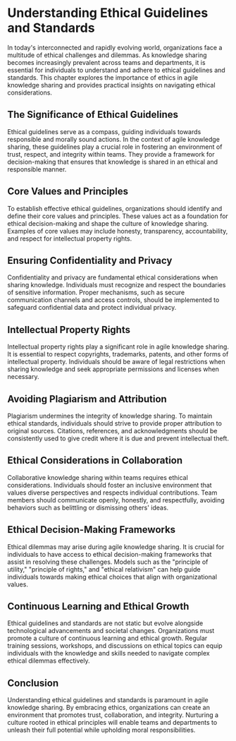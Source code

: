 Understanding Ethical Guidelines and Standards
=========================================================

In today's interconnected and rapidly evolving world, organizations face a multitude of ethical challenges and dilemmas. As knowledge sharing becomes increasingly prevalent across teams and departments, it is essential for individuals to understand and adhere to ethical guidelines and standards. This chapter explores the importance of ethics in agile knowledge sharing and provides practical insights on navigating ethical considerations.

The Significance of Ethical Guidelines
------------------------------------------

Ethical guidelines serve as a compass, guiding individuals towards responsible and morally sound actions. In the context of agile knowledge sharing, these guidelines play a crucial role in fostering an environment of trust, respect, and integrity within teams. They provide a framework for decision-making that ensures that knowledge is shared in an ethical and responsible manner.

Core Values and Principles
------------------------------

To establish effective ethical guidelines, organizations should identify and define their core values and principles. These values act as a foundation for ethical decision-making and shape the culture of knowledge sharing. Examples of core values may include honesty, transparency, accountability, and respect for intellectual property rights.

Ensuring Confidentiality and Privacy
----------------------------------------

Confidentiality and privacy are fundamental ethical considerations when sharing knowledge. Individuals must recognize and respect the boundaries of sensitive information. Proper mechanisms, such as secure communication channels and access controls, should be implemented to safeguard confidential data and protect individual privacy.

Intellectual Property Rights
--------------------------------

Intellectual property rights play a significant role in agile knowledge sharing. It is essential to respect copyrights, trademarks, patents, and other forms of intellectual property. Individuals should be aware of legal restrictions when sharing knowledge and seek appropriate permissions and licenses when necessary.

Avoiding Plagiarism and Attribution
---------------------------------------

Plagiarism undermines the integrity of knowledge sharing. To maintain ethical standards, individuals should strive to provide proper attribution to original sources. Citations, references, and acknowledgments should be consistently used to give credit where it is due and prevent intellectual theft.

Ethical Considerations in Collaboration
-------------------------------------------

Collaborative knowledge sharing within teams requires ethical considerations. Individuals should foster an inclusive environment that values diverse perspectives and respects individual contributions. Team members should communicate openly, honestly, and respectfully, avoiding behaviors such as belittling or dismissing others' ideas.

Ethical Decision-Making Frameworks
--------------------------------------

Ethical dilemmas may arise during agile knowledge sharing. It is crucial for individuals to have access to ethical decision-making frameworks that assist in resolving these challenges. Models such as the "principle of utility," "principle of rights," and "ethical relativism" can help guide individuals towards making ethical choices that align with organizational values.

Continuous Learning and Ethical Growth
------------------------------------------

Ethical guidelines and standards are not static but evolve alongside technological advancements and societal changes. Organizations must promote a culture of continuous learning and ethical growth. Regular training sessions, workshops, and discussions on ethical topics can equip individuals with the knowledge and skills needed to navigate complex ethical dilemmas effectively.

Conclusion
----------

Understanding ethical guidelines and standards is paramount in agile knowledge sharing. By embracing ethics, organizations can create an environment that promotes trust, collaboration, and integrity. Nurturing a culture rooted in ethical principles will enable teams and departments to unleash their full potential while upholding moral responsibilities.

